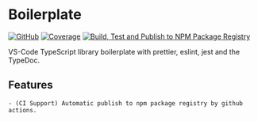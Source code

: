# Boilerplate

[![GitHub](https://img.shields.io/github/license/vhidvz/vscode-typescript-library-boilerplate?style=flat)](https://vhidvz.github.io/vscode-typescript-library-boilerplate/)
[![Coverage](https://raw.githubusercontent.com/vhidvz/vscode-typescript-library-boilerplate/master/coverage/badge.svg)](https://htmlpreview.github.io/?https://github.com/vhidvz/vscode-typescript-library-boilerplate/blob/main/coverage/lcov-report/index.html)
[![Build, Test and Publish to NPM Package Registry](https://github.com/vhidvz/vscode-typescript-library-boilerplate/actions/workflows/npm-ci.yml/badge.svg)](https://github.com/vhidvz/vscode-typescript-library-boilerplate/actions/workflows/npm-ci.yml)

VS-Code TypeScript library boilerplate with prettier, eslint, jest and the TypeDoc.

## Features

    - (CI Support) Automatic publish to npm package registry by github actions.
